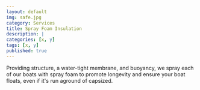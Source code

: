 ```yaml
---
layout: default
img: safe.jpg
category: Services
title: Spray Foam Insulation
description: |
categories: [x, y]
tags: [x, y]
published: true
---
```

Providing structure, a water-tight membrane, and buoyancy, we spray each of our boats with spray foam to promote longevity and ensure your boat floats, even if it's run aground of capsized.

